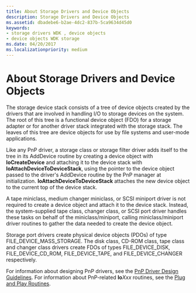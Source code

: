 ```yaml
---
title: About Storage Drivers and Device Objects
description: Storage Drivers and Device Objects
ms.assetid: dbadebe6-b2ae-4dc2-837b-5ca9634d45d0
keywords:
- storage drivers WDK , device objects
- device objects WDK storage
ms.date: 04/20/2017
ms.localizationpriority: medium
---
```


# About Storage Drivers and Device Objects

The storage device stack consists of a tree of device objects created by the drivers that are involved in handling I/O to storage devices on the system. The root of this tree is a functional device object (FDO) for a storage adapter or for another driver stack integrated with the storage stack. The leaves of this tree are device objects for use by file systems and user-mode applications.

Like any PnP driver, a storage class or storage filter driver adds itself to the tree in its AddDevice routine by creating a device object with **IoCreateDevice** and attaching it to the device stack with **IoAttachDeviceToDeviceStack**, using the pointer to the device object passed to the driver's AddDevice routine by the PnP manager at initialization. **IoAttachDeviceToDeviceStack** attaches the new device object to the current top of the device stack.

A tape miniclass, medium changer miniclass, or SCSI miniport driver is not required to create a device object and attach it to the device stack. Instead, the system-supplied tape class, changer class, or SCSI port driver handles these tasks on behalf of the miniclass/miniport, calling miniclass/miniport driver routines to gather the data needed to create the device object.

Storage port drivers create physical device objects (PDOs) of type FILE_DEVICE_MASS_STORAGE. The disk class, CD-ROM class, tape class and changer class drivers create FDOs of types FILE_DEVICE_DISK, FILE_DEVICE_CD_ROM, FILE_DEVICE_TAPE, and FILE_DEVICE_CHANGER respectively.

For information about designing PnP drivers, see the [PnP Driver Design Guidelines](https://docs.microsoft.com/windows-hardware/drivers/kernel/pnp-driver-design-guidelines). For information about PnP-related **Io***Xxx* routines, see the [Plug and Play Routines](https://docs.microsoft.com/windows-hardware/drivers/ddi/index).
